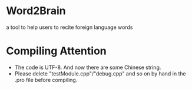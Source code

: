 Word2Brain
==========

a tool to help users to recite foreign language words

# Compiling Attention
* The code is UTF-8. And now there are some Chinese string.
* Please delete "testModule.cpp"/"debug.cpp" and so on by hand in the .pro file before compiling.
